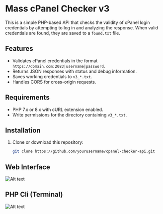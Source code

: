 # Mass cPanel Checker v3

This is a simple PHP-based API that checks the validity of cPanel login credentials by attempting to log in and analyzing the response. When valid credentials are found, they are saved to a `found.txt` file.

## Features
- Validates cPanel credentials in the format `https://domain.com:2083|username|password`.
- Returns JSON responses with status and debug information.
- Saves working credentials to `v3_*.txt`.
- Handles CORS for cross-origin requests.

## Requirements
- PHP 7.x or 8.x with cURL extension enabled.
- Write permissions for the directory containing `v3_*.txt`.

## Installation
1. Clone or download this repository:
   ```bash
   git clone https://github.com/yourusername/cpanel-checker-api.git

## Web Interface
![Alt text](https://raw.githubusercontent.com/cpkarma/img/main/v3_1.jpg)

## PHP Cli (Terminal)
![Alt text](https://raw.githubusercontent.com/cpkarma/img/main/v3_2.jpg)
